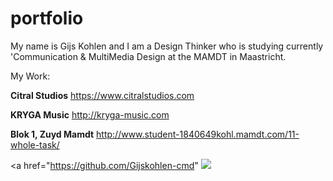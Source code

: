 # portfolio
My name is Gijs Kohlen and I am a Design Thinker who is studying currently 'Communication &amp; MultiMedia Design at the MAMDT in Maastricht.

My Work:

<strong>Citral Studios</strong>
https://www.citralstudios.com

<strong>KRYGA Music</strong>
http://kryga-music.com

<strong>Blok 1, Zuyd Mamdt</strong>
http://www.student-1840649kohl.mamdt.com/11-whole-task/


<a href="https://github.com/Gijskohlen-cmd" <img src="https://github.githubassets.com/images/modules/logos_page/GitHub-Mark.png"></a>
